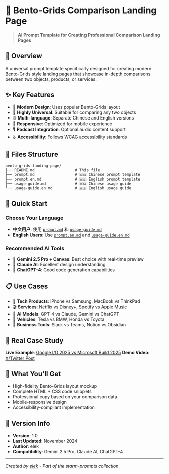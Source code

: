 # 🎨 Bento-Grids Comparison Landing Page

> **AI Prompt Template for Creating Professional Comparison Landing Pages**

## 📝 Overview

A universal prompt template specifically designed for creating modern Bento-Grids style landing pages that showcase in-depth comparisons between two objects, products, or services.

## ✨ Key Features

- 🎨 **Modern Design**: Uses popular Bento-Grids layout
- 🔄 **Highly Universal**: Suitable for comparing any two objects
- 🌐 **Multi-language**: Separate Chinese and English versions
- 📱 **Responsive**: Optimized for mobile experience
- 🎙️ **Podcast Integration**: Optional audio content support
- ♿ **Accessibility**: Follows WCAG accessibility standards

## 📁 Files Structure

```
bento-grids-landing-page/
├── README.md                  # This file
├── prompt.md                  # 🇨🇳 Chinese prompt template
├── prompt.en.md               # 🇺🇸 English prompt template  
├── usage-guide.md             # 🇨🇳 Chinese usage guide
└── usage-guide.en.md          # 🇺🇸 English usage guide
```

## 🚀 Quick Start

### Choose Your Language
- **中文用户**: 使用 [`prompt.md`](./prompt.md) 和 [`usage-guide.md`](./usage-guide.md)
- **English Users**: Use [`prompt.en.md`](./prompt.en.md) and [`usage-guide.en.md`](./usage-guide.en.md)

### Recommended AI Tools
- 🥇 **Gemini 2.5 Pro + Canvas**: Best choice with real-time preview
- 🥈 **Claude AI**: Excellent design understanding  
- 🥉 **ChatGPT-4**: Good code generation capabilities

## 📋 Use Cases

- 📱 **Tech Products**: iPhone vs Samsung, MacBook vs ThinkPad
- 🎬 **Services**: Netflix vs Disney+, Spotify vs Apple Music
- 🤖 **AI Models**: GPT-4 vs Claude, Gemini vs ChatGPT
- 🚗 **Vehicles**: Tesla vs BMW, Honda vs Toyota
- 💼 **Business Tools**: Slack vs Teams, Notion vs Obsidian

## 🌟 Real Case Study

**Live Example**: [Google I/O 2025 vs Microsoft Build 2025](https://gemini.google.com/share/2e2cd57a973e)
**Demo Video**: [X/Twitter Post](https://x.com/elekchen/status/1925915733680144669)

## 🎯 What You'll Get

- High-fidelity Bento-Grids layout mockup
- Complete HTML + CSS code snippets  
- Professional copy based on your comparison data
- Mobile-responsive design
- Accessibility-compliant implementation

## 📖 Version Info

- **Version**: 1.0
- **Last Updated**: November 2024
- **Author**: elek
- **Compatibility**: Gemini 2.5 Pro, Claude AI, ChatGPT-4

---

*Created by [elek](https://github.com/elekchen) - Part of the starm-prompts collection* 